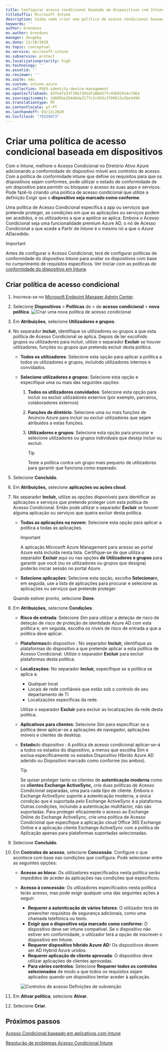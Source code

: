```yaml
---
title: Configurar acesso condicional baseado em dispositivos com Intune
titleSuffix: Microsoft Intune
description: Saiba como criar uma política de acesso condicional baseada em dispositivos com base na conformidade do dispositivo Microsoft Intune e na gestão de aplicações móveis.
keywords: ''
author: brenduns
ms.author: brenduns
manager: dougeby
ms.date: 11/18/2019
ms.topic: conceptual
ms.service: microsoft-intune
ms.subservice: protect
ms.localizationpriority: high
ms.technology: ''
ms.assetid: ''
ms.reviewer: ''
ms.suite: ems
ms.custom: intune-azure
ms.collection: M365-identity-device-management
ms.openlocfilehash: 43fedfe33f39e7301dfa0bb57fc45b01914c7d64
ms.sourcegitcommit: 3d895be2844bda2177c2c85dc2f09612a1be5490
ms.translationtype: MT
ms.contentlocale: pt-PT
ms.lasthandoff: 03/13/2020
ms.locfileid: "79329473"
---
```

# <a name="create-a-device-based-conditional-access-policy"></a>Criar uma política de acesso condicional baseada em dispositivos

Com o Intune, melhore o Acesso Condicional no Diretório Ativo Azure adicionando a conformidade do dispositivo móvel aos controlos de acesso. Com a política de conformidade intune que define os requisitos para que os dispositivos sejam conformes, pode utilizar o estado de conformidade de um dispositivo para permitir ou bloquear o acesso às suas apps e serviços. Pode fazê-lo criando uma política de acesso condicional que utilize a definição Exigir que o **dispositivo seja marcado como conforme**.

Uma política de Acesso Condicional especifica a app ou serviços que pretende proteger, as condições em que as aplicações ou serviços podem ser acedidos, e os utilizadores a que a apólice se aplica. Embora o Acesso Condicional seja uma funcionalidade premium Azure AD, o nó de Acesso Condicional a que acede a Partir de *Intune* é o mesmo nó a que o *Azure AD*acedido.

> [!IMPORTANT]
> Antes de configurar o Acesso Condicional, terá de configurar políticas de conformidade do dispositivo Intune para avaliar os dispositivos com base no cumprimento de requisitos específicos. Ver Iniciar com as políticas de [conformidade do dispositivo em Intune](device-compliance-get-started.md).

## <a name="create-conditional-access-policy"></a>Criar política de acesso condicional

1. Inscreva-se no [Microsoft Endpoint Manager Admin Center](https://go.microsoft.com/fwlink/?linkid=2109431).

2. Selecione **Dispositivos** > **Políticas** de > de **acesso condicional** > **nova política**.
  ![Criar uma nova](./media/create-conditional-access-intune/create-ca.png) política de acesso condicional

3. Em **Atribuições**, selecione **Utilizadores e grupos**.

4. No separador **Incluir,** identifique os utilizadores ou grupos a que esta política de Acesso Condicional se aplica. Depois de ter escolhido grupos ou utilizadores para incluir, utilize o separador **Excluir** se houver utilizadores, funções ou grupos que pretenda excluir desta política.

   - **Todos os utilizadores**: Selecione esta opção para aplicar a política a todos os utilizadores e grupos, incluindo utilizadores internos e convidados.

   - **Selecione utilizadores e grupos:** Selecione esta opção e especifique uma ou mais das seguintes opções:
  
     1. **Todos os utilizadores convidados**: Selecione esta opção para incluir ou excluir utilizadores externos (por exemplo, parceiros, colaboradores externos)

     2. **Funções de diretório**: Selecione uma ou mais funções de Anúncio Azure para incluir ou excluir utilizadores que sejam atribuídos a estas funções.

     3. **Utilizadores e grupos**: Selecione esta opção para procurar e selecione utilizadores ou grupos individuais que deseja incluir ou excluir.

        > [!TIP]
        > Teste a política contra um grupo mais pequeno de utilizadores para garantir que funciona como esperado.

5. Selecione **Concluído**.

6. Em **Atribuições,** selecione **aplicações ou ações cloud**.

7. No separador **Incluir,** utilize as opções disponíveis para identificar as aplicações e serviços que pretende proteger com esta política de Acesso Condicional. Então pode utilizar o separador **Excluir** se houver alguma aplicação ou serviços que queira excluir desta política.

   - **Todas as aplicações na nuvem**: Selecione esta opção para aplicar a política a todas as aplicações.
     > [!IMPORTANT]
     > A aplicação Microsoft Azure Management para acesso ao portal Azure está incluída nesta lista. Certifique-se de que utiliza o separador **Excluir** aqui ou nas opções **de Utilizadores e grupos** para garantir que você (ou os utilizadores ou grupos que designa) poderão iniciar sessão no portal Azure. 

   - **Selecione aplicações**: Selecione esta opção, escolha **Selecionar**e, em seguida, use a lista de aplicações para procurar e selecione as aplicações ou serviços que pretende proteger.

   Quando estiver pronto, selecione **Done**.

8. Em **Atribuições,** selecione **Condições**.

   - **Risco de entrada**: Selecione *Sim* para utilizar a deteção de risco de deteção de risco de proteção de identidade Azure AD com esta política e, em seguida, escolha os níveis de risco de entrada a que a política deve aplicar.

   - **Plataformas**do dispositivo : No separador **Incluir,** identifique as plataformas do dispositivo a que pretende aplicar a esta política de Acesso Condicional. Utilize o separador **Excluir** para excluir plataformas desta política.

   - **Localizações**: No separador **Incluir,** especifique se a política se aplica a:
     - Qualquer local
     - Locais de rede confiáveis que estão sob o controlo do seu departamento de TI
     - Localizações específicas da rede.

     Utilize o separador **Excluir** para excluir as localizações da rede desta política.

   - **Aplicativos para clientes**: Selecione *Sim* para especificar se a política deve aplicar-se a aplicações de navegador, aplicações móveis e clientes de desktop.

   - **Estado**do dispositivo : A política de acesso condicional aplicar-se-á a todos os estados do dispositivo, a menos que escolha Sim e exclua especificamente os estados Dispositivo Híbrido Azure AD aderido ou Dispositivo marcado como conforme (ou ambos).

     > [!TIP]
     > Se quiser proteger tanto os clientes de **autenticação moderna** como os **clientes Exchange ActiveSync,** crie duas políticas de Acesso Condicional separadas, uma para cada tipo de cliente. Embora o Exchange ActiveSync suporte a autenticação moderna, a única condição que é suportada pelo Exchange ActiveSync é a plataforma. Outras condições, incluindo a autenticação multifactor, não são suportadas. Para proteger eficazmente o acesso ao Exchange Online do Exchange ActiveSync, crie uma política de Acesso Condicional que especifique a aplicação cloud Office 365 Exchange Online e a aplicação cliente Exchange ActiveSync com a política de Aplicação apenas para plataformas suportadas selecionadas.

9. Selecione **Concluído**.

10. Em **Controlos de acesso**, selecione **Concessão**. Configure o que acontece com base nas condições que configura.  Pode selecionar entre as seguintes opções:

    - **Acesso ao bloco**: Os utilizadores especificados nesta política serão impedidos de aceder às aplicações nas condições que especificou.
    - **Acesso à concessão**: Os utilizadores especificados nesta política terão acesso, mas pode exigir qualquer uma das seguintes ações a seguir:
      - **Requerer a autenticação de vários fatores**: O utilizador terá de preencher requisitos de segurança adicionais, como uma chamada telefónica ou texto.
      - **Exigir que o dispositivo seja marcado como conforme:** O dispositivo deve ser intune compatível. Se o dispositivo não estiver em conformidade, o utilizador terá a opção de inscrever o dispositivo em Intune.
      - **Requerer dispositivo híbrido Azure AD:** Os dispositivos devem ser AD Hybrid Azure unidos.
      - **Requerer aplicação de cliente aprovada**: O dispositivo deve utilizar aplicações de clientes aprovadas. 
      - **Para vários controlos**: Selecione **Requerer todos os controlos selecionados** de modo a que todos os requisitos sejam aplicados quando um dispositivo tentar aceder à aplicação.

      ![Controlos de acesso Definições de subvenção](./media/create-conditional-access-intune/create-ca-grant-access-settings.png)

11. Em **Ativar política**, selecione **Ativar**.

12. Selecione **Criar**.

## <a name="next-steps"></a>Próximos passos

[Acesso Condicional baseado em aplicativos com Intune](app-based-conditional-access-intune.md)

[Resolução de problemas Acesso Condicional Intune](https://support.microsoft.com/help/4456106)
